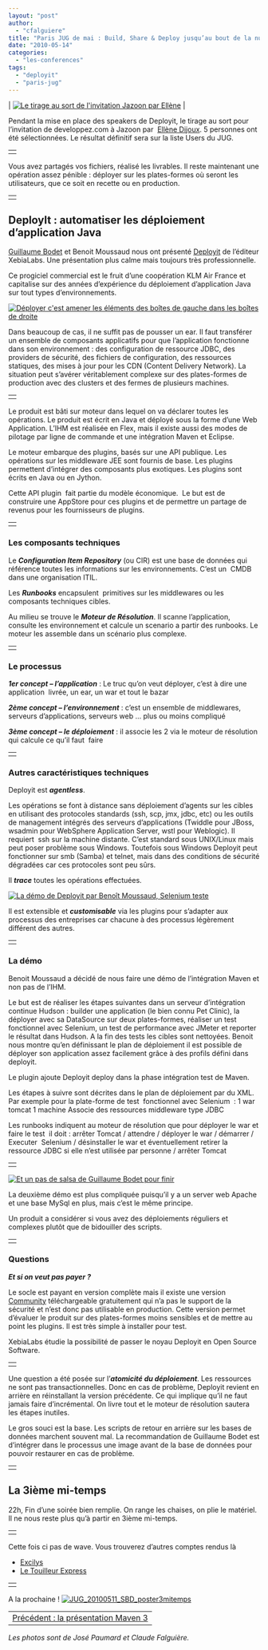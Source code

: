 ```yaml
---
layout: "post"
author: 
  - "cfalguiere"
title: "Paris JUG de mai : Build, Share & Deploy jusqu’au bout de la nuit (5)"
date: "2010-05-14"
categories: 
  - "les-conferences"
tags: 
  - "deployit"
  - "paris-jug"
---
```


| [![Le tirage au sort de l'invitation Jazoon par Ellène](/assets/2010/05/2010-05-14-paris-jug-de-mai-build-share-deploy-jusquau-bout-de-la-nuit-5/JUG_20100511_SBD_tirage.jpg "JUG_20100511_SBD_tirage")](http://jduchess.org/duchess-france/files/2010/05/JUG_20100511_SBD_tirage.jpg) |

Pendant la mise en place des speakers de Deployit, le tirage au sort pour l’invitation de developpez.com à Jazoon par  [Ellène Dijoux](http://twitter.com/dijouxellene). 5 personnes ont été sélectionnées. Le résultat définitif sera sur la liste Users du JUG.

<table border="0"><tbody><tr><td></td></tr></tbody></table>

Vous avez partagés vos fichiers, réalisé les livrables. Il reste maintenant une opération assez pénible : déployer sur les plates-formes où seront les utilisateurs, que ce soit en recette ou en production.

<table border="0"><tbody><tr><td></td></tr></tbody></table>

## DeployIt : automatiser les déploiement d’application Java

[Guillaume Bodet](http://www.parisjug.org/xwiki/bin/view/Speaker/GuillaumeBodet) et Benoit Moussaud nous ont présenté [Deployit](http://www.xebialabs.com/deployit-automated-deployment-java-applications) de l’éditeur XebiaLabs. Une présentation plus calme mais toujours très professionnelle.

Ce progiciel commercial est le fruit d’une coopération KLM Air France et capitalise sur des années d’expérience du déploiement d’application Java sur tout types d’environnements.

[![Déployer c'est amener les éléments des boîtes de gauche dans les boîtes de droite](/assets/2010/05/2010-05-14-paris-jug-de-mai-build-share-deploy-jusquau-bout-de-la-nuit-5/IMG_0107-300x225.jpg "IJUG_20100511_SBD_deployit1")](http://jduchess.org/duchess-france/files/2010/05/IMG_0107.JPG)

Dans beaucoup de cas, il ne suffit pas de pousser un ear. Il faut transférer un ensemble de composants applicatifs pour que l’application fonctionne dans son environnement : des configuration de ressource JDBC, des providers de sécurité, des fichiers de configuration, des ressources statiques, des mises à jour pour les CDN (Content Delivery Network). La situation peut s’avérer véritablement complexe sur des plates-formes de production avec des clusters et des fermes de plusieurs machines.

<table border="0"><tbody><tr><td></td></tr></tbody></table>

Le produit est bâti sur moteur dans lequel on va déclarer toutes les opérations. Le produit est écrit en Java et déployé sous la forme d’une Web Application. L’IHM est réalisée en Flex, mais il existe aussi des modes de pilotage par ligne de commande et une intégration Maven et Eclipse.

Le moteur embarque des plugins, basés sur une API publique. Les opérations sur les middleware JEE sont fournis de base. Les plugins permettent d’intégrer des composants plus exotiques. Les plugins sont écrits en Java ou en Jython.

Cette API plugin  fait partie du modèle économique.  Le but est de construire une AppStore pour ces plugins et de permettre un partage de revenus pour les fournisseurs de plugins.

<table border="0"><tbody><tr><td></td></tr></tbody></table>

### Les composants techniques

Le **_Configuration Item Repository_** (ou CIR) est une base de données qui référence toutes les informations sur les environnements. C’est un  CMDB dans une organisation ITIL.

Les **_Runbooks_** encapsulent  primitives sur les middlewares ou les composants techniques cibles.

Au milieu se trouve le **_Moteur de Résolution_**. Il scanne l’application, consulte les environnement et calcule un scenario a partir des runbooks. Le moteur les assemble dans un scénario plus complexe.

<table border="0"><tbody><tr><td></td></tr></tbody></table>

### Le processus

_**1er concept – l’application**_ : Le truc qu’on veut déployer, c’est à dire une application  livrée, un ear, un war et tout le bazar

_**2ème concept – l’environnement**_ : c’est un ensemble de middlewares, serveurs d’applications, serveurs web … plus ou moins compliqué

_**3ème concept – le déploiement**_ : il associe les 2 via le moteur de résolution qui calcule ce qu’il faut  faire

<table border="0"><tbody><tr><td></td></tr></tbody></table>

### Autres caractéristiques techniques

Deployit est **_agentless_**.

Les opérations se font à distance sans déploiement d’agents sur les cibles en utilisant des protocoles standards (ssh, scp, jmx, jdbc, etc) ou les outils de management intégrés des serveurs d’applications (Twiddle pour JBoss,  wsadmin pour WebSphere Application Server, wstl pour Weblogic). Il requiert  ssh sur la machine distante. C’est standard sous UNIX/Linux mais peut poser problème sous Windows. Toutefois sous Windows Deployit peut fonctionner sur smb (Samba) et telnet, mais dans des conditions de sécurité dégradées car ces protocoles sont peu sûrs.

Il **_trace_** toutes les opérations effectuées.

[![La démo de Deployit par Benoît Moussaud, Selenium teste](/assets/2010/05/2010-05-14-paris-jug-de-mai-build-share-deploy-jusquau-bout-de-la-nuit-5/IMG_0111-300x225.jpg "JUG_20100511_BSD_deployit2")](http://jduchess.org/duchess-france/files/2010/05/IMG_0111.JPG)

Il est extensible et **_customisable_** via les plugins pour s’adapter aux processus des entreprises car chacune à des processus légèrement différent des autres.

<table border="0"><tbody><tr><td></td></tr></tbody></table>

### La démo

Benoit Moussaud a décidé de nous faire une démo de l’intégration Maven et non pas de l’IHM.

Le but est de réaliser les étapes suivantes dans un serveur d’intégration continue Hudson : builder une application (le bien connu Pet Clinic), la déployer avec sa DataSource sur deux plates-formes, réaliser un test fonctionnel avec Selenium, un test de performance avec JMeter et reporter le résultat dans Hudson. A la fin des tests les cibles sont nettoyées. Benoit nous montre qu’en définissant le plan de déploiement il est possible de déployer son application assez facilement grâce à des profils défini dans deployit.

Le plugin ajoute Deployit deploy dans la phase intégration test de Maven.

Les étapes à suivre sont décrites dans le plan de déploiement par du XML. Par exemple pour la plate-forme de test  fonctionnel avec Selenium  : 1 war tomcat 1 machine Associe des ressources middleware type JDBC

Les runbooks indiquent au moteur de résolution que pour déployer le war et faire le test  il doit : arrêter Tomcat / attendre / déployer le war / démarrer / Executer  Selenium / désinstaller le war et éventuellement retirer la ressource JDBC si elle n’est utilisée par personne / arrêter Tomcat

<table border="0"><tbody><tr><td></td></tr></tbody></table>

[![Et un pas de salsa de Guillaume Bodet pour finir](/assets/2010/05/2010-05-14-paris-jug-de-mai-build-share-deploy-jusquau-bout-de-la-nuit-5/IMG_0113-300x225.jpg "JUG_20100511_SBD_deployit3")](http://jduchess.org/duchess-france/files/2010/05/IMG_0113.JPG)

La deuxième démo est plus compliquée puisqu’il y a un server web Apache et une base MySql en plus, mais c’est le même principe.

Un produit a considérer si vous avez des déploiements réguliers et complexes plutôt que de bidouiller des scripts.

<table border="0"><tbody><tr><td></td></tr></tbody></table>

### Questions

_**Et si on veut pas payer ?**_

Le socle est payant en version complète mais il existe une version [Community](http://www.xebialabs.com/downloads) téléchargeable gratuitement qui n’a pas le support de la sécurité et n’est donc pas utilisable en production. Cette version permet d’évaluer le produit sur des plates-formes moins sensibles et de mettre au point les plugins. Il est très simple à installer pour test.

XebiaLabs étudie la possibilité de passer le noyau Deployit en Open Source Software.

<table border="0"><tbody><tr><td></td></tr></tbody></table>

Une question a été posée sur l’_**atomicité du déploiement**_. Les ressources ne sont pas transactionnelles. Donc en cas de problème, Deployit revient en arrière en réinstallant la version précédente. Ce qui implique qu’il ne faut jamais faire d’incrémental. On livre tout et le moteur de résolution sautera les étapes inutiles.

Le gros souci est la base. Les scripts de retour en arrière sur les bases de données marchent souvent mal. La recommandation de Guillaume Bodet est d’intégrer dans le processus une image avant de la base de données pour pouvoir restaurer en cas de problème.

<table border="0"><tbody><tr><td></td></tr></tbody></table>

## La 3ième mi-temps

22h, Fin d’une soirée bien remplie. On range les chaises, on plie le matériel. Il ne nous reste plus qu’à partir en 3ième mi-temps.

<table border="0"><tbody><tr><td></td></tr></tbody></table>

Cette fois ci pas de wave. Vous trouverez d’autres comptes rendus là

- [Excilys](http://blog.excilys.com/2010/05/14/compte-rendu-du-paris-jug-soiree-build-share-deploy/)
- [Le Touilleur Express](http://www.touilleur-express.fr/2010/05/12/la-soiree-du-11-mai-2010-au-paris-jug-git-dvcs-et-lexpress-board/)

<table border="0"><tbody><tr><td></td></tr></tbody></table>

A la prochaine ! [![JUG_20100511_SBD_poster3mitemps](/assets/2010/05/2010-05-14-paris-jug-de-mai-build-share-deploy-jusquau-bout-de-la-nuit-5/JUG_20100511_SBD_poster3mitemps-1024x765.jpg "JUG_20100511_SBD_poster3mitemps")](http://jduchess.org/duchess-france/files/2010/05/JUG_20100511_SBD_poster3mitemps.jpg)

<table width="100%" border="0"><tbody><tr><td style="text-align: left;"><a href="http://jduchess.org/duchess-france/?p=444">Précédent : la présentation Maven 3</a></td></tr></tbody></table>

_Les photos sont de José Paumard et Claude Falguière._
